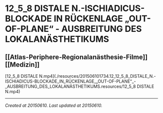 # 12_5_8 DISTALE N.-ISCHIADICUS-BLOCKADE IN RÜCKENLAGE „OUT-OF-PLANE“ - AUSBREITUNG DES LOKALANÄSTHETIKUMS
 [[Atlas-Periphere-Regionalanästhesie-Filme]] [[Medizin]] 
---



[12\_5\_8 DISTALE N.mp4](./resources/201506101734.12_12_5_8_DISTALE_N.-ISCHIADICUS-BLOCKADE_IN_RÜCKENLAGE_„OUT-OF-PLANE“_-_AUSBREITUNG_DES_LOKALANÄSTHETIKUMS.resources/12_5_8 DISTALE N.mp4)

---

_Created at 20150610._
_Last updated at 20150610._



